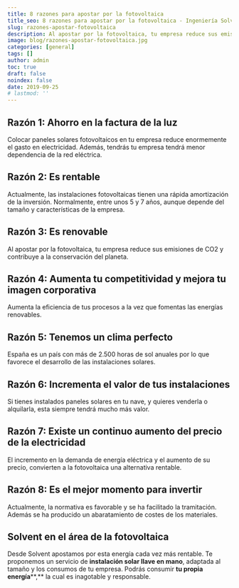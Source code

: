 ```yaml
---
title: 8 razones para apostar por la fotovoltaica
title_seo: 8 razones para apostar por la fotovoltaica - Ingeniería Solvent
slug: razones-apostar-fotovoltaica
description: Al apostar por la fotovoltaica, tu empresa reduce sus emisiones de CO2 y contribuye a la conservación del planeta.
image: blog/razones-apostar-fotovoltaica.jpg
categories: [general]
tags: []
author: admin
toc: true
draft: false
noindex: false
date: 2019-09-25
# lastmod: ''
---
```

## Razón 1: Ahorro en la factura de la luz

Colocar paneles solares fotovoltaicos en tu empresa reduce enormemente el gasto en electricidad. Además, tendrás tu empresa tendrá menor dependencia de la red eléctrica.

## Razón 2: Es rentable

Actualmente, las instalaciones fotovoltaicas tienen una rápida amortización de la inversión. Normalmente, entre unos 5 y 7 años, aunque depende del tamaño y características de la empresa.

## Razón 3: Es renovable

Al apostar por la fotovoltaica, tu empresa reduce sus emisiones de CO2 y contribuye a la conservación del planeta.

## Razón 4: Aumenta tu competitividad y mejora tu imagen corporativa

Aumenta la eficiencia de tus procesos a la vez que fomentas las energías renovables.

## Razón 5: Tenemos un clima perfecto

España es un país con más de 2.500 horas de sol anuales por lo que favorece el desarrollo de las instalaciones solares.

## Razón 6: Incrementa el valor de tus instalaciones

Si tienes instalados paneles solares en tu nave, y quieres venderla o alquilarla, esta siempre tendrá mucho más valor.

## Razón 7: Existe un continuo aumento del precio de la electricidad

El incremento en la demanda de energía eléctrica y el aumento de su precio, convierten a la fotovoltaica una alternativa rentable.

## Razón 8: Es el mejor momento para invertir

Actualmente, la normativa es favorable y se ha facilitado la tramitación. Además se ha producido un abaratamiento de costes de los materiales.

## Solvent en el área de la fotovoltaica

Desde Solvent apostamos por esta energía cada vez más rentable. Te proponemos un servicio de **instalación solar llave en mano**, adaptada al tamaño y los consumos de tu empresa. Podrás consumir **tu propia energía****,** la cual es inagotable y responsable.
